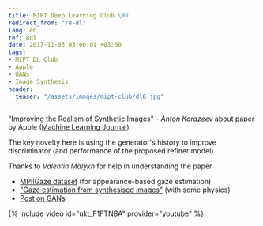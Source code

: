 ```yaml
---
title: MIPT Deep Learning Club \#8
redirect_from: "/8-dl"
lang: en
ref: 8dl
date: 2017-11-03 03:00:01 +03:00
tags:
- MIPT DL Club
- Apple
- GANs
- Image Synthesis
header:
  teaser: "/assets/images/mipt-club/dl8.jpg"
---
```


["Improving the Realism of Synthetic Images"](https://arxiv.org/pdf/1612.07828.pdf) - _Anton Karazeev_ about paper by Apple ([Machine Learning Journal](https://machinelearning.apple.com/2017/07/07/GAN.html))

The key novelty here is using the generator's history to improve discriminator (and performance of the proposed refiner model)

Thanks to _Valentin Malykh_ for help in understanding the paper

- [MPIIGaze dataset](https://www.mpi-inf.mpg.de/departments/computer-vision-and-multimodal-computing/research/gaze-based-human-computer-interaction/appearance-based-gaze-estimation-in-the-wild-mpiigaze/) (for appearance-based gaze estimation)
- ["Gaze estimation from synthesised images"](https://pdfs.semanticscholar.org/c17a/332e59f03b77921942d487b4b102b1ee73b6.pdf) (with some physics)
- [Post on GANs](https://blog.statsbot.co/generative-adversarial-networks-gans-engine-and-applications-f96291965b47)

{% include video id="ukt_F1FTNBA" provider="youtube" %}
